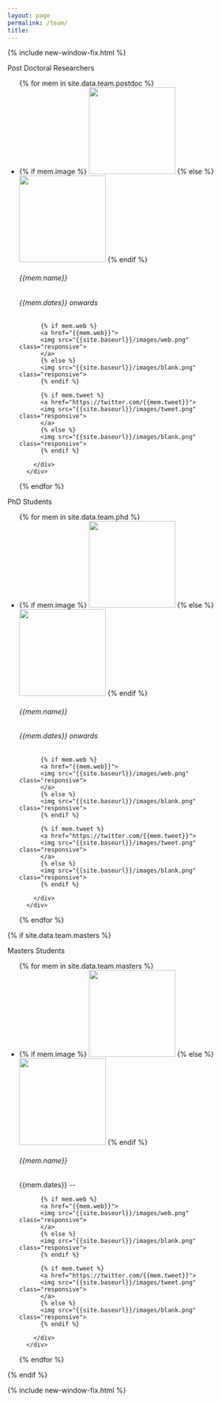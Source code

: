 ```yaml
---
layout: page
permalink: /team/
title: 
---
```


{% include new-window-fix.html %}

<div class="pagewidth">

<!-- 
<div class="cardtxthl2" text-align="center">Faculty</div>
<ul class="cards">
<li class="cards_item">
      <div class="card">
      <img src="{{ base }}/images/harsha.jpeg" width="175px">
        <div class="card_content">
          <h6 class="card_title">Harsha S. Bhat</h6>
          <img src="{{site.baseurl}}/images/blank.png" class="responsive"> 
          <img src="{{site.baseurl}}/images/blank.png" class="responsive"> 
        </div>
      </div>
</li>    
</ul>
 -->
                
<div class="cardtxthl2" text-align="center">Post Doctoral Researchers</div>
<ul class="cards">
{% for mem in site.data.team.postdoc %}
<li class="cards_item">
      <div class="card">
	    {% if mem.image %}
        <img src="{{ base }}/images/team/{{mem.image}}" width="175px">
        {% else %}
        <img src="{{ base }}/images/team/dummy.jpg" width="175px">
        {% endif %}
        <div class="card_content">
          <h6 class="card_title">{{mem.name}}</h6>
          <h6 class="card_text3">{{mem.dates}} onwards</h6>
          
          {% if mem.web %} 
          <a href="{{mem.web}}">
          <img src="{{site.baseurl}}/images/web.png" class="responsive"> 
          </a>
          {% else %}
          <img src="{{site.baseurl}}/images/blank.png" class="responsive"> 
          {% endif %}  
         
          {% if mem.tweet %} 
          <a href="https://twitter.com/{{mem.tweet}}">
          <img src="{{site.baseurl}}/images/tweet.png" class="responsive"> 
          </a>
          {% else %}
          <img src="{{site.baseurl}}/images/blank.png" class="responsive"> 
          {% endif %}
        
        </div>
      </div>
</li>    
{% endfor %}  
</ul>



<div class="cardtxthl2" text-align="center">PhD Students</div>
<ul class="cards">
{% for mem in site.data.team.phd %}
<li class="cards_item">
      <div class="card">
	    {% if mem.image %}
        <img src="{{ base }}/images/team/{{mem.image}}" width="175px">
        {% else %}
        <img src="{{ base }}/images/team/dummy.jpg" width="175px">
        {% endif %}
        <div class="card_content">
          <h6 class="card_title">{{mem.name}}</h6>
          <h6 class="card_text3">{{mem.dates}} onwards</h6>
          
          {% if mem.web %} 
          <a href="{{mem.web}}">
          <img src="{{site.baseurl}}/images/web.png" class="responsive"> 
          </a>
          {% else %}
          <img src="{{site.baseurl}}/images/blank.png" class="responsive"> 
          {% endif %}  
         
          {% if mem.tweet %} 
          <a href="https://twitter.com/{{mem.tweet}}">
          <img src="{{site.baseurl}}/images/tweet.png" class="responsive"> 
          </a>
          {% else %}
          <img src="{{site.baseurl}}/images/blank.png" class="responsive"> 
          {% endif %}
        
        </div>
      </div>
</li>    
    
{% endfor %}  
</ul>

{% if site.data.team.masters %}

<div class="cardtxthl2" text-align="center">Masters Students</div>
<ul class="cards">
{% for mem in site.data.team.masters %}
<li class="cards_item">
      <div class="card">
	    {% if mem.image %}
        <img src="{{ base }}/images/team/{{mem.image}}" width="175px">
        {% else %}
        <img src="{{ base }}/images/team/dummy.jpg" width="175px">
        {% endif %}
        <div class="card_content">
          <h6 class="card_title">{{mem.name}}</h6>
          <span class="card_text3">{{mem.dates}} --</span>
          
          {% if mem.web %} 
          <a href="{{mem.web}}">
          <img src="{{site.baseurl}}/images/web.png" class="responsive"> 
          </a>
          {% else %}
          <img src="{{site.baseurl}}/images/blank.png" class="responsive"> 
          {% endif %}  
         
          {% if mem.tweet %} 
          <a href="https://twitter.com/{{mem.tweet}}">
          <img src="{{site.baseurl}}/images/tweet.png" class="responsive"> 
          </a>
          {% else %}
          <img src="{{site.baseurl}}/images/blank.png" class="responsive"> 
          {% endif %}
        
        </div>
      </div>
</li>    
   
{% endfor %}  
</ul>
{% endif %}
</div>

<style>
.responsive {
width: 100%; 
height: 100%; 
object-fit: contain; 
padding-left: 5px;
max-width: 20px;
max-height: 100px;
float: right;
}
</style>

{% include new-window-fix.html %}

